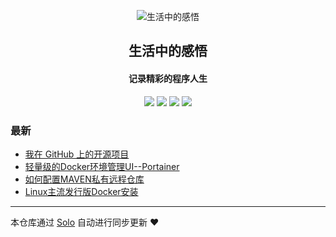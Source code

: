 <p align="center"><img alt="生活中的感悟" src="https://b3log.org/images/brand/solo-128.png"></p><h2 align="center">
生活中的感悟
</h2>

<h4 align="center">记录精彩的程序人生</h4>
<p align="center"><a title="生活中的感悟" target="_blank" href="https://github.com/yangdingjie/solo-blog"><img src="https://img.shields.io/github/last-commit/yangdingjie/solo-blog.svg?style=flat-square&color=FF9900"></a>
<a title="GitHub repo size in bytes" target="_blank" href="https://github.com/yangdingjie/solo-blog"><img src="https://img.shields.io/github/repo-size/yangdingjie/solo-blog.svg?style=flat-square"></a>
<a title="Solo Version" target="_blank" href="https://github.com/88250/solo/releases"><img src="https://img.shields.io/badge/solo-4.3.1-f1e05a.svg?style=flat-square&color=blueviolet"></a>
<a title="Hits" target="_blank" href="https://github.com/88250/hits"><img src="https://hits.b3log.org/yangdingjie/solo-blog.svg"></a></p>

### 最新

* [我在 GitHub 上的开源项目](https://www.yangdj.cn/my-github-repos)
* [轻量级的Docker环境管理UI--Portainer](https://www.yangdj.cn/articles/2019/12/25/1577286137240.html)
* [如何配置MAVEN私有远程仓库](https://www.yangdj.cn/articles/2019/12/09/1575897225619.html)
* [Linux主流发行版Docker安装](https://www.yangdj.cn/articles/2019/11/23/1574505910249.html)



---

本仓库通过 [Solo](https://github.com/88250/solo) 自动进行同步更新 ❤️ 